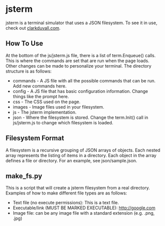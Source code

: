 # jsterm
jsterm is a terminal simulator that uses a JSON filesystem. To see it in use,
check out [clarkduvall.com](http://clarkduvall.com).
## How To Use
At the bottom of the js/jsterm.js file, there is a list of term.Enqueue()
calls. This is where the commands are set that are run when the page loads.
Other changes can be made to personalize your terminal. The directory structure
is as follows:
- commands - A JS file with all the possible commands that can be run. Add new
  commands here.
- config - A JS file that has basic configuration information. Change things
  like the prompt here.
- css - The CSS used on the page.
- images - Image files used in your filesystem.
- js - The jsterm implementation.
- json - Where the filesystem is stored. Change the term.Init() call in
  js/jsterm.js to change which filesystem is loaded.
## Filesystem Format
A filesystem is a recursive grouping of JSON arrays of objects. Each nested
array represents the listing of items in a directory. Each object in the array
defines a file or directory. For an example, see json/sample.json.
## make_fs.py
This is a script that will create a jsterm filesystem from a real directory.
Examples of how to make different file types are as follows:
- Text file (no execute permissions):
   This is a text file.
- Executable/link (MUST BE MARKED EXECUTABLE):
   http://google.com
- Image file: can be any image file with a standard extension (e.g. .png, .jpg)
